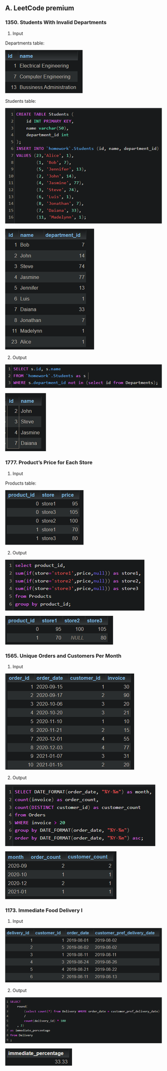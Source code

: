 ## A. LeetCode premium

### 1350. Students With Invalid Departments

1. Input

Departments table:

![Alt text](image-2.png)

Students table:

![Alt text](image.png)

![Alt text](image-1.png)

2. Output

![Alt text](image-3.png)

![Alt text](image-4.png)

### 1777. Product’s Price for Each Store

1. Input

Products table:

![Alt text](image-5.png)

2. Output

![Alt text](image-6.png)

![Alt text](image-7.png)

### 1565. Unique Orders and Customers Per Month

1. Input

![Alt text](image-8.png)

2. Output

![Alt text](image-9.png)

![Alt text](image-10.png)

### 1173. Immediate Food Delivery I

1. Input

![Alt text](image-11.png)

2. Output

![Alt text](image-12.png)

![Alt text](image-13.png)
